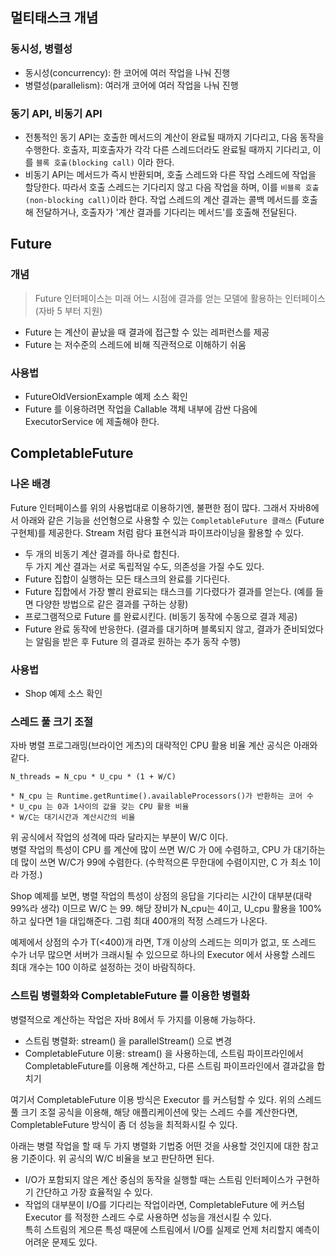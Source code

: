 ## 멀티태스크 개념
### 동시성, 병렬성
* 동시성(concurrency): 한 코어에 여러 작업을 나눠 진행
* 병렬성(parallelism): 여러개 코어에 여러 작업을 나눠 진행

### 동기 API, 비동기 API
* 전통적인 동기 API는 호출한 메서드의 계산이 완료될 때까지 기다리고, 다음 동작을 수행한다.
호출자, 피호출자가 각각 다른 스레드더라도 완료될 때까지 기다리고, 이를 `블록 호출(blocking call)` 이라 한다.
* 비동기 API는 메서드가 즉시 반환되며, 호출 스레드와 다른 작업 스레드에 작업을 할당한다.
따라서 호출 스레드는 기다리지 않고 다음 작업을 하며, 이를 `비블록 호출(non-blocking call)`이라 한다.
작업 스레드의 계산 결과는 콜백 메서드를 호출해 전달하거나, 호출자가 '계산 결과를 기다리는 메서드'를 호출해
전달된다.

## Future
### 개념
> Future 인터페이스는 미래 어느 시점에 결과를 얻는 모델에 활용하는 인터페이스 (자바 5 부터 지원)

* Future 는 계산이 끝났을 때 결과에 접근할 수 있는 레퍼런스를 제공
* Future 는 저수준의 스레드에 비해 직관적으로 이해하기 쉬움

### 사용법
* FutureOldVersionExample 예제 소스 확인
* Future 를 이용하려면 작업을 Callable 객체 내부에 감싼 다음에 ExecutorService 에 제출해야 한다.

## CompletableFuture
### 나온 배경
Future 인터페이스를 위의 사용법대로 이용하기엔, 불편한 점이 많다.
그래서 자바8에서 아래와 같은 기능을 선언형으로 사용할 수 있는 `CompletableFuture 클래스`
(Future 구현체)를 제공한다. Stream 처럼 람다 표현식과 파이프라이닝을 활용할 수 있다. 
* 두 개의 비동기 계산 결과를 하나로 합친다.  
두 가지 계산 결과는 서로 독립적일 수도, 의존성을 가질 수도 있다.
* Future 집합이 실행하는 모든 태스크의 완료를 기다린다.
* Future 집합에서 가장 빨리 완료되는 태스크를 기다렸다가 결과를 얻는다. (예를 들면 다양한 방법으로 
같은 결과를 구하는 상황)
* 프로그램적으로 Future 를 완료시킨다. (비동기 동작에 수동으로 결과 제공)
* Future 완료 동작에 반응한다. (결과를 대기하며 블록되지 않고, 결과가 준비되었다는 알림을 받은 후 
Future 의 결과로 원하는 추가 동작 수행)

### 사용법
* Shop 예제 소스 확인

### 스레드 풀 크기 조절
자바 병렬 프로그래밍(브라이언 게츠)의 대략적인 CPU 활용 비율 계산 공식은 아래와 같다.
```
N_threads = N_cpu * U_cpu * (1 + W/C)

* N_cpu 는 Runtime.getRuntime().availableProcessors()가 반환하는 코어 수
* U_cpu 는 0과 1사이의 값을 갖는 CPU 활용 비율
* W/C는 대기시간과 계산시간의 비율
```
위 공식에서 작업의 성격에 따라 달라지는 부분이 W/C 이다.  
병렬 작업의 특성이 CPU 를 계산에 많이 쓰면 W/C 가 0에 수렴하고, CPU 가 대기하는데 많이 쓰면 W/C가 99에 수렴한다.
(수학적으론 무한대에 수렴이지만, C 가 최소 1이라 가정.)

Shop 예제를 보면, 병렬 작업의 특성이 상점의 응답을 기다리는 시간이 대부분(대략 99%라 생각) 이므로 W/C 는 99.
해당 장비가 N_cpu는 4이고, U_cpu 활용을 100% 하고 싶다면 1을 대입해준다.
그럼 최대 400개의 적정 스레드가 나온다.

예제에서 상점의 수가 T(<400)개 라면, T개 이상의 스레드는 의미가 없고, 또 스레드 수가 너무 많으면
서버가 크래시될 수 있으므로 하나의 Executor 에서 사용할 스레드 최대 개수는 100 이하로 설정하는 것이
바람직하다.

### 스트림 병렬화와 CompletableFuture 를 이용한 병렬화
병렬적으로 계산하는 작업은 자바 8에서 두 가지를 이용해 가능하다.
* 스트림 병렬화: stream() 을 parallelStream() 으로 변경
* CompletableFuture 이용: stream() 을 사용하는데, 스트림 파이프라인에서 CompletableFuture를 
이용해 계산하고, 다른 스트림 파이프라인에서 결과값을 합치기

여기서 CompletableFuture 이용 방식은 Executor 를 커스텀할 수 있다.
위의 스레드 풀 크기 조절 공식을 이용해, 해당 애플리케이션에 맞는 스레드 수를 계산한다면,
CompletableFuture 방식이 좀 더 성능을 최적화시킬 수 있다.

아래는 병렬 작업을 할 때 두 가지 병렬화 기법중 어떤 것을 사용할 것인지에 대한 참고용 기준이다.
위 공식의 W/C 비율을 보고 판단하면 된다.
* I/O가 포함되지 않은 계산 중심의 동작을 실행할 때는 스트림 인터페이스가 구현하기 간단하고 가장 효율적일 수 있다.
* 작업의 대부분이 I/O를 기다리는 작업이라면, CompletableFuture 에 커스텀 Executor 를 적정한 스레드 수로
사용하면 성능을 개선시킬 수 있다.  
특히 스트림의 게으른 특성 때문에 스트림에서 I/O를 실제로 언제 처리할지 예측이 어려운 문제도 있다.

